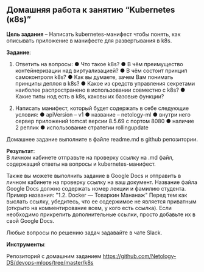 ## Домашняя работа к занятию “Kubernetes (к8s)”
**Цель задания** – Написать kubernetes-манифест чтобы понять, как описывать приложение в манифесте для развертывания в k8s.

**Задание**:

1.	Ответить на вопросы:
●	Что такое k8s?
●	В чём преимущество контейнеризации над виртуализацией?
●	В чём состоит принцип самоконтроля k8s?
●	Как вы думаете, зачем Вам понимать принципы деплоя в k8s?
●	Какое из средств управления секретами наиболее распространено в использовании совместно с k8s?
●	Какие типы нод есть в k8s, каковы их базовые функции?

2.   Написать манифест, который будет содержать в себе следующие условия:
●	apiVersion – v1
●	название – netology-ml
●	внутри него сервер приложений tomcat версии 8.5.69 с портом 8080
●	наличие 2 реплик
●	использование стратегии rollingupdate

Домашнее задание выполните в файле readme.md в github репозитории.

**Результат**:  
В личном кабинете отправьте на проверку ссылку на .md файл, содержащий ответы на вопросы и kubernetes-манифест.

Также вы можете выполнить задание в Google Docs и отправить в личном кабинете на проверку ссылку на ваш документ. Название файла Google Docs должно содержать номер лекции и фамилию студента. Пример названия: "1.2. Docker — Товаркин Мананаж" Перед тем как выслать ссылку, убедитесь, что ее содержимое не является приватным (открыто на комментирование всем, у кого есть ссылка). Если необходимо прикрепить дополнительные ссылки, просто добавьте их в свой Google Docs.

Любые вопросы по решению задач задавайте в чате Slack.

**Инструменты**: 

Репозиторий с домашним заданием https://github.com/Netology-DS/devops-mlops/tree/master/k8s   
